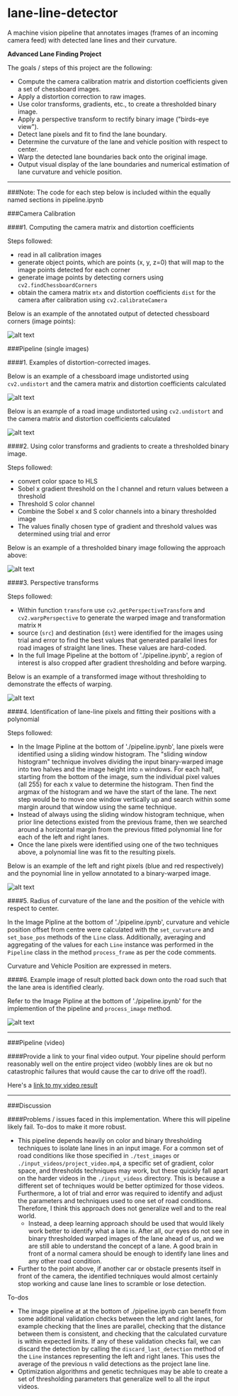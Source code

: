 # lane-line-detector
A machine vision pipeline that annotates images (frames of an incoming camera feed) with detected lane lines and their curvature.

**Advanced Lane Finding Project**

The goals / steps of this project are the following:

* Compute the camera calibration matrix and distortion coefficients given a set of chessboard images.
* Apply a distortion correction to raw images.
* Use color transforms, gradients, etc., to create a thresholded binary image.
* Apply a perspective transform to rectify binary image ("birds-eye view").
* Detect lane pixels and fit to find the lane boundary.
* Determine the curvature of the lane and vehicle position with respect to center.
* Warp the detected lane boundaries back onto the original image.
* Output visual display of the lane boundaries and numerical estimation of lane curvature and vehicle position.

[//]: # (Image References)

[image1]: ./output_images/chessboard_corners.png "Chessboard Corners Identified"
[image2]: ./output_images/undistorted_chessboard.png "Chessboard Undistorted"
[image3]: ./output_images/undistorted_lane.png "Road Image Undistorted"
[image4]: ./output_images/gradient_and_thresholded.jpg "Gradient and Threshold Example"
[image5]: ./output_images/warped.png "Warp Example"
[image6]: ./output_images/polyfit_lanes.png "Fit Visual"
[image7]: ./output_images/pipeline_output.png "Output"
[video1]: ./output_videos/out_project_video.mp4 "Video"

---

###Note: The code for each step below is included within the equally named sections in pipeline.ipynb

###Camera Calibration

####1. Computing the camera matrix and distortion coefficients

Steps followed:
* read in all calibration images
* generate object points, which are points (x, y, z=0)  that will map to the image points detected for each corner
* generate image points by detecting corners using `cv2.findChessboardCorners`
* obtain the camera matrix `mtx` and distortion coefficients `dist` for the camera after calibration using `cv2.calibrateCamera`

Below is an example of the annotated output of detected chessboard corners (image points): 

![alt text][image1]


###Pipeline (single images)

####1. Examples of distortion-corrected images.

Below is an example of a chessboard image undistorted using `cv2.undistort` and the camera matrix and distortion coefficients calculated

![alt text][image2]

Below is an example of a road image undistorted using `cv2.undistort` and the camera matrix and distortion coefficients calculated

![alt text][image3]

####2. Using color transforms and gradients to create a thresholded binary image.

Steps followed:
* convert color space to HLS
* Sobel x gradient threshold on the l channel and return values between a threshold
* Threshold S color channel
* Combine the Sobel x and S color channels into a binary thresholded image
* The values finally chosen type of gradient and threshold values was determined using trial and error

Below is an example of a thresholded binary image following the approach above: 

![alt text][image4]

####3. Perspective transforms

Steps followed:
* Within function `transform` use `cv2.getPerspectiveTransform` and `cv2.warpPerspective` to generate the warped image and transformation matrix `M`
* source (`src`) and destination (`dst`) were identified for the images using trial and error to find the best values that generated parallel lines for road images of straight lane lines. These values are hard-coded.
* In the full Image Pipeline at the bottom of './pipeline.ipynb', a region of interest is also cropped after gradient thresholding and before warping.

Below is an example of a transformed image without thresholding to demonstrate the effects of warping.

![alt text][image5]

####4. Identification of lane-line pixels and fitting their positions with a polynomial

Steps followed:
* In the Image Pipline at the bottom of './pipeline.ipynb', lane pixels were identified using a sliding window histogram. The "sliding window histogram" technique involves dividing the input binary-warped image into two halves and the image height into `n` windows. For each half, starting from the bottom of the image, sum the individual pixel values (all 255) for each x value to determine the histogram. Then find the argmax of the histogram and we have the start of the lane. The next step would be to move one window vertically up and search within some margin around that window using the same technique.
* Instead of always using the sliding window histogram technique, when prior line detections existed from the previous frame, then we searched around a horizontal margin from the previous fitted polynomial line for each of the left and right lanes.
* Once the lane pixels were identified using one of the two techniques above, a polynomial line was fit to the resulting pixels.

Below is an example of the left and right pixels (blue and red respectively) and the poynomial line in yellow annotated to a binary-warped image.

![alt text][image6]

####5. Radius of curvature of the lane and the position of the vehicle with respect to center.

In the Image Pipline at the bottom of './pipeline.ipynb', curvature and vehicle position offset from centre were calculated with the `set_curvature` and `set_base_pos` methods of the `Line` class. Additionally, averaging and aggregating of the values for each `Line` instance was performed in the `Pipeline` class in the method `process_frame` as per the code comments.

Curvature and Vehicle Position are expressed in meters. 

####6. Example image of result plotted back down onto the road such that the lane area is identified clearly.

Refer to the Image Pipline at the bottom of './pipeline.ipynb' for the implemention of the pipeline and `process_image` method.

![alt text][image7]

---

###Pipeline (video)

####Provide a link to your final video output.  Your pipeline should perform reasonably well on the entire project video (wobbly lines are ok but no catastrophic failures that would cause the car to drive off the road!).

Here's a [link to my video result](./output_videos/out_project_video.mp4)

---

###Discussion

####Problems / issues faced in this implementation. Where this will pipeline likely fail. To-dos to make it more robust.
* This pipeline depends heavily on color and binary thresholding techniques to isolate lane lines in an input image. For a common set of road conditions like those specified in `./test_images` or `./input_videos/project_video.mp4`, a specific set of gradient, color space, and thresholds techniques may work, but these quickly fall apart on the harder videos in the `./input_videos` directory. This is because a different set of techniques would be better optimized for those videos. Furthermore, a lot of trial and error was required to identify and adjust the parameters and techniques used to one set of road conditions. Therefore, I think this approach does not generalize well and to the real world.
  * Instead, a deep learning approach should be used that would likely work better to identify what a lane is. After all, our eyes do not see in binary thresholded warped images of the lane ahead of us, and we are still able to understand the concept of a lane. A good brain in front of a normal camera should be enough to identify lane lines and any other road condition.
* Further to the point above, if another car or obstacle presents itself in front of the camera, the identified techniques would almost certainly stop working and cause lane lines to scramble or lose detection.

To-dos
* The image pipeline at at the bottom of ./pipeline.ipynb can benefit from some additional validation checks between the left and right lanes, for example checking that the lines are parallel, checking that the distance between them is consistent, and checking that the calculated curvature is within expected limits. If any of these validation checks fail, we can discard the detection by calling the `discard_last_detection` method of the `Line` instances representing the left and right lanes. This uses the average of the previous n valid detections as the project lane line.
* Optimization algorithms and genetic techniques may be able to create a set of thresholding parameters that generalize well to all the input videos.



